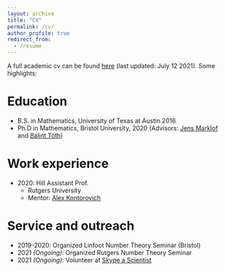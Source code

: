 ```yaml
---
layout: archive
title: "CV"
permalink: /cv/
author_profile: true
redirect_from:
  - /resume
---
```


A full academic cv can be found [here](../files/c_Lutsko_cv.pdf) (last updated: July 12 2021). Some highlights:

Education
======
* B.S. in Mathematics, University of Texas at Austin 2016
* Ph.D in Mathematics, Bristol University, 2020 (Advisors: [Jens Marklof](https://people.maths.bris.ac.uk/~majm/home.html) and [Bálint Tóth](https://sites.google.com/view/balint-toth-math/home))

Work experience
======
* 2020: Hill Assistant Prof. 
  * Rutgers University
  * Mentor: [Alex Kontorovich](https://sites.math.rutgers.edu/~alexk/)
  
Service and outreach
======
* 2019-2020: Organized Linfoot Number Theory Seminar (Bristol)
* 2021 <i>(Ongoing)</i>: Organized Rutgers Number Theory Seminar
* 2021 <i>(Ongoing)</i>: Volunteer at [Skype a Scientist](https://www.skypeascientist.com/)
